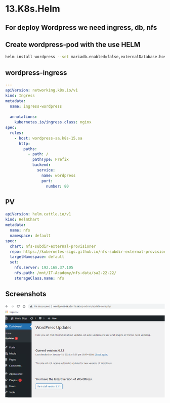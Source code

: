 # 13.K8s.Helm
## For deploy Wordpress we need ingress, db, nfs

## Create wordpress-pod with the use HELM
```sh
helm install wordpress --set mariadb.enabled=false,externalDatabase.host=192.168.201.15,externalDatabase.password=wp_admin,externalDatabase.user=wp_admin,externalDatabase.database=wordpress,global.storageClass=nfs,wordpressUsername=admin,wordpressPassword=admin bitnami/wordpress
```

## wordpress-ingress
```yaml
---
apiVersion: networking.k8s.io/v1
kind: Ingress
metadata:
  name: ingress-wordpress

  annotations:
    kubernetes.io/ingress.class: nginx
spec:
  rules:
    - host: wordpress-sa.k8s-15.sa
      http:
        paths:
          - path: /
            pathType: Prefix
            backend:
              service:
                name: wordpress
                port:
                  number: 80
```

## PV
```yaml
apiVersion: helm.cattle.io/v1
kind: HelmChart
metadata:
  name: nfs
  namespace: default
spec:
  chart: nfs-subdir-external-provisioner
  repo: https://kubernetes-sigs.github.io/nfs-subdir-external-provisioner
  targetNamespace: default
  set:
    nfs.server: 192.168.37.105
    nfs.path: /mnt/IT-Academy/nfs-data/sa2-22-22/
    storageClass.name: nfs
```

## Screenshots
![ deployed WORDPRESS](wp.PNG)


